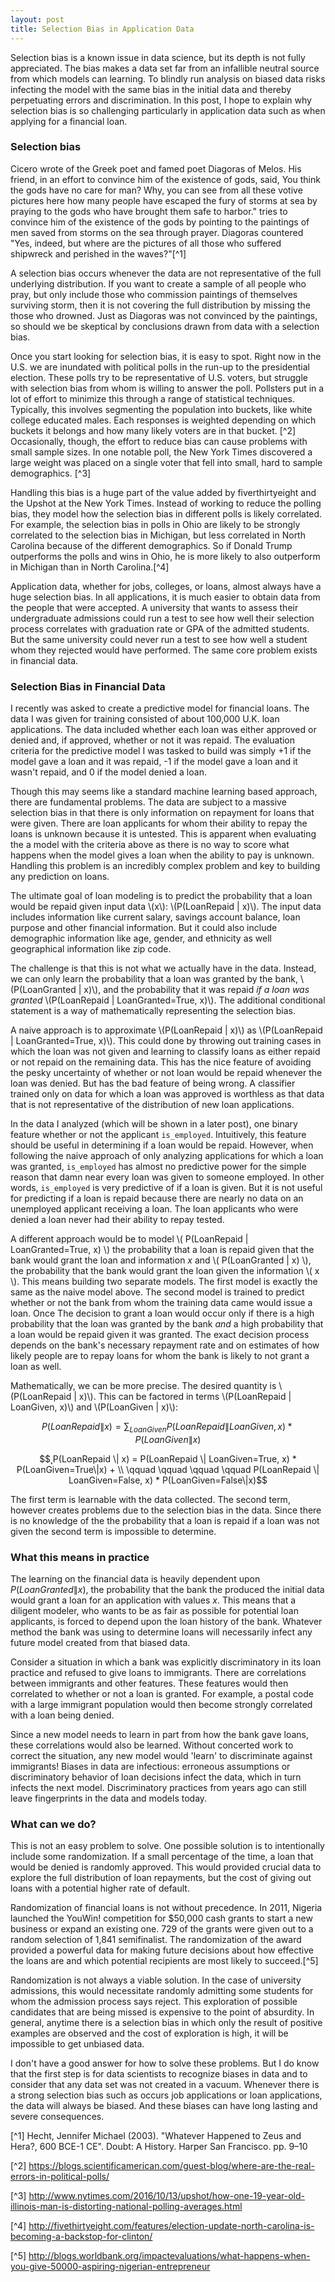 ```yaml
---
layout: post
title: Selection Bias in Application Data
---
```



Selection bias is a known issue in data science, but its depth is not fully appreciated. The bias makes a data set far from an infallible neutral source from which models can learning. To blindly run analysis on biased data risks infecting the model with the same bias in the initial data and thereby perpetuating errors and discrimination. In this post, I hope to explain why selection bias is so challenging particularly in application data such as when applying for a financial loan.

### Selection bias
Cicero wrote of the Greek poet and famed poet Diagoras of Melos. His friend, in an effort to convince him of the existence of gods, said, You think the gods have no care for man? Why, you can see from all these votive pictures here how many people have escaped the fury of storms at sea by praying to the gods who have brought them safe to harbor."  tries to convince him of the existence of the gods by pointing to the paintings of men saved from storms on the sea through prayer. Diagoras countered "Yes, indeed, but where are the pictures of all those who suffered shipwreck and perished in the waves?"[^1]

A selection bias occurs whenever the data are not representative of the full underlying distribution. If you want to create a sample of all people who pray, but only include those who commission paintings of themselves surviving storm, then it is  not covering the full distribution by missing the those who drowned. Just as Diagoras was not convinced by the paintings, so should we be skeptical by conclusions drawn from data with a selection bias.

Once you start looking for selection bias, it is easy to spot. Right now in the U.S. we are inundated with political polls in the run-up to the presidential election. These polls try to be representative of U.S. voters, but struggle with selection bias from whom is willing to answer the poll. Pollsters put in a lot of effort to minimize this through a range of statistical techniques. Typically, this involves segmenting the population into buckets, like white college educated males. Each responses is weighted depending on which buckets it belongs and how many likely voters are in that bucket. [^2] Occasionally, though, the effort to reduce bias can cause problems with small sample sizes. In one notable poll, the New York Times discovered a large weight was placed on a single voter that fell into small, hard to sample demographics. [^3]

Handling this bias is a huge part of the value added by fiverthirtyeight and the Upshot at the New York Times. Instead of working to reduce the polling bias, they model how the selection bias in different polls is likely correlated. For example, the selection bias in polls in Ohio are likely to be strongly correlated to the selection bias in Michigan, but less correlated in North Carolina because of the different demographics. So if Donald Trump outperforms the polls and wins in Ohio, he is more likely to also outperform in Michigan than in North Carolina.[^4]

Application data, whether for jobs, colleges, or loans, almost always have a huge selection bias. In all applications, it is much easier to obtain data from the people that were accepted. A university that wants to assess their undergraduate admissions could run a test to see how well their selection process correlates with graduation rate or GPA of the admitted students. But the same university could never run a test to see how well a student whom they rejected would have performed. The same core problem exists in financial data.

### Selection Bias in Financial Data
I recently was asked to create a predictive model for financial loans. The data I was given for training consisted of about 100,000 U.K. loan applications. The data included whether each loan was either approved or denied and, if approved, whether or not it was repaid. The evaluation criteria for the predictive model I was tasked to build was simply +1 if the model gave a loan and it was repaid, -1 if the model gave a loan and it wasn't repaid, and 0 if the model denied a loan.

Though this may seems like a standard machine learning based approach, there are fundamental problems. The data are subject to a massive selection bias in that there is only information on repayment for loans that were given. There are loan applicants for whom their ability to repay the loans is unknown because it is untested. This is apparent when evaluating the a model with the criteria above as there is no way to score what happens when the model gives a loan when the ability to pay is unknown. Handling this problem is an incredibly complex problem and key to building any prediction on loans.

The ultimate goal of loan modeling is to predict the probability that a loan would be repaid given input data \\(x\\): \\(P(LoanRepaid \| x)\\). The input data includes information like current salary, savings account balance, loan purpose and other financial information. But it could also include demographic information like age, gender, and ethnicity as well geographical information like zip code.

The challenge is that this is not what we actually have in the data. Instead, we can only learn the probability that a loan was granted by the bank, \\(P(LoanGranted \| x)\\), and the probability that it was repaid _if a loan was granted_ \\(P(LoanRepaid \| LoanGranted=True, x)\\). The additional conditional statement is a way of mathematically representing the selection bias.

A naive approach is to approximate \\(P(LoanRepaid \| x)\\) as \\(P(LoanRepaid \| LoanGranted=True, x)\\). This could done by throwing out training cases in which the loan was not given and learning to classify loans as either repaid or not repaid on the remaining data. This has the nice feature of avoiding the pesky uncertainty of whether or not loan would be repaid whenever the loan was denied. But has the bad feature of being wrong. A classifier trained only on data for which a loan was approved is worthless as that data that is not representative of the distribution of new loan applications.

In the data I analyzed (which will be shown in a later post), one binary feature whether or not the applicant `is_employed`. Intuitively, this feature should be useful in determining if a loan would be repaid. However, when following the naive approach of only analyzing applications for which a loan was granted, `is_employed` has almost no predictive power for the simple reason that damn near every loan was given to someone employed. In other words, `is_employed` is very predictive of if a loan is given. But it is not useful for predicting if a loan is repaid because there are nearly no data on an unemployed applicant receiving a loan. The loan applicants who were denied a loan never had their ability to repay tested.

A different approach would be to model \\( P(LoanRepaid \| LoanGranted=True, x) \\) the probability that a loan is repaid given that the bank would grant the loan and information $x$ and \\( P(LoanGranted \| x) \\), the probability that the bank would grant the loan given the information \\( x \\). This means building two separate models. The first model is exactly the same as the naive model above. The second model is trained to predict whether or not the bank from whom the training data came would issue a loan. Once The decision to grant a loan would occur only if there is a high probability that the loan was granted by the bank _and_ a high probability that a loan would be repaid given it was granted. The exact decision process depends on the bank's necessary repayment rate and on estimates of how likely people are to repay loans for whom the bank is likely to not grant a loan as well.

Mathematically, we can be more precise. The desired quantity is \\(P(LoanRepaid \| x)\\). This can be factored in terms \\(P(LoanRepaid \| LoanGiven, x)\\) and \\(P(LoanGiven \| x)\\):

$$P(LoanRepaid \| x) = \sum_{LoanGiven} P(LoanRepaid \| LoanGiven, x) * P(LoanGiven \| x)$$

$$˛P(LoanRepaid \| x) =  P(LoanRepaid \| LoanGiven=True, x) * P(LoanGiven=True\|x) +  \\
\qquad \qquad \qquad \qquad
P(LoanRepaid \| LoanGiven=False, x) * P(LoanGiven=False\|x)$$

The first term is learnable with the data collected. The second term, however creates problems due to the selection bias in the data. Since there is no knowledge of the the probability that a loan is repaid if a loan was not given the second term is impossible to determine.

### What this means in practice

The learning  on the financial data is heavily dependent upon $P(LoanGranted \| x)$, the probability that the bank the produced the initial data would grant a loan for an application with values $x$. This means that a diligent modeler, who wants to be as fair as possible for potential loan applicants, is forced to depend upon the loan history of the bank. Whatever method the bank was using to determine loans will necessarily infect any future model created from that biased data.

Consider a situation in which a bank was explicitly discriminatory in its loan practice and refused to give loans to immigrants. There are correlations between immigrants and other features. These features would then correlated to whether or not a loan is granted. For example, a postal code with a large immigrant population would then become strongly correlated with a loan being denied.

Since a new model needs to learn in part from how the bank gave loans, these correlations would also be learned. Without concerted work to correct the situation, any new model would 'learn' to discriminate against immigrants! Biases in data are infectious: erroneous assumptions or discriminatory behavior of loan decisions infect the data, which in turn infects the next model. Discriminatory practices from years ago can still leave fingerprints in the data and models today.

### What can we do?

This is not an easy problem to solve. One possible solution is to intentionally include some randomization. If a small percentage of the time, a loan that would be denied is randomly approved. This would provided crucial data to explore the full distribution of loan repayments, but the cost of giving out loans with a potential higher rate of default.

Randomization of financial loans is not without precedence. In 2011, Nigeria launched the YouWin! competition for \$50,000 cash grants to start a new business or expand an existing one. 729 of the grants were given out to a random selection of 1,841 semifinalist. The randomization of the award provided a powerful data for making future decisions about how effective the loans are and which potential recipients are most likely to succeed.[^5]

 Randomization is not always a viable solution. In the case of university admissions, this would necessitate randomly admitting some students for whom the admission process says reject. This exploration of possible candidates that are being missed is expensive to the point of absurdity. In general, anytime there is a selection bias in which only the result of positive examples are observed and the cost of exploration is high, it will be impossible to get unbiased data.

 I don't have a good answer for how to solve these problems. But I do know that the first step is for data scientists to recognize biases in data and to consider that any data set was not created in a vacuum. Whenever there is a strong selection bias such as occurs job applications or loan applications, the data will always be biased. And these biases can have long lasting and severe consequences.



  [^1] Hecht, Jennifer Michael (2003). "Whatever Happened to Zeus and Hera?, 600 BCE-1 CE". Doubt: A History. Harper San Francisco. pp. 9–10

 [^2] https://blogs.scientificamerican.com/guest-blog/where-are-the-real-errors-in-political-polls/

 [^3]
 http://www.nytimes.com/2016/10/13/upshot/how-one-19-year-old-illinois-man-is-distorting-national-polling-averages.html


 [^4] http://fivethirtyeight.com/features/election-update-north-carolina-is-becoming-a-backstop-for-clinton/


 [^5]
 http://blogs.worldbank.org/impactevaluations/what-happens-when-you-give-50000-aspiring-nigerian-entrepreneur
